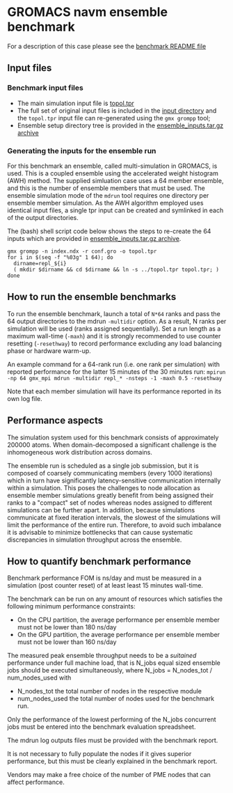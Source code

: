 # GROMACS navm ensemble benchmark

For a description of this case please see the [benchmark README
file](./inputs//README)

## Input files

### Benchmark input files

- The main simulation input file is [topol.tpr](./inputs/topol.tpr)
- The full set of original input files is included in the 
  [input directory](./inputs/) and the ``topol.tpr`` input file can
  re-generated using the ``gmx grompp`` tool;
- Ensemble setup directory tree is provided in the
  [ensemble_inputs.tar.gz archive](./inputs/ensemble_inputs.tar.gz)

### Generating the inputs for the ensemble run

For this benchmark an ensemble, called multi-simulation in GROMACS, is used.
This is a coupled ensemble using the accelerated weight histogram (AWH) method.
The supplied simluation case uses a 64 member ensemble, and
this is the number of ensemble members that must be used. The
ensemble simulation mode of the ``mdrun`` tool requires one directory
per ensemble member simulation. As the AWH algorithm employed uses
identical input files, a single tpr input can be created and symlinked
in each of the output directories.

The (bash) shell script code below shows the steps to re-create
the 64 inputs which are provided in
[ensemble_inputs.tar.gz archive](./inputs/ensemble_inputs.tar.gz).
```
gmx grompp -n index.ndx -r conf.gro -o topol.tpr
for i in $(seq -f "%03g" 1 64); do
  dirname=repl_${i}
  ( mkdir $dirname && cd $dirname && ln -s ../topol.tpr topol.tpr; )
done
```

## How to run the ensemble benchmarks

To run the ensemble benchmark, launch a total of `N*64` ranks and pass
the 64 output directories to the mdrun ``-multidir`` option. As a
result, N ranks per simulation will be used (ranks assigned
sequentially).  Set a run length as a maximum wall-time (`-maxh`) and it is
strongly recommended to use counter resetting (`-resethway`) to 
record performance excluding any load balancing phase or hardware warm-up.

An example command for a 64-rank run (i.e. one rank per simulation) with reported
performance for the latter 15 minutes of the 30 minutes run:
`mpirun -np 64 gmx_mpi mdrun -multidir repl_* -nsteps -1 -maxh 0.5 -resethway`

Note that each member simulation will have its performance
reported in its own log file.

## Performance aspects

The simulation system used for this benchmark consists of
approximately 200000 atoms.  When domain-decomposed a significant
challenge is the inhomogeneous work distribution across domains.

The ensemble run is scheduled as a single job submission, but it is
composed of coarsely communicating members (every 1000 iterations)
which in turn have significantly latency-sensitive communication
internally within a simulation.  This poses the challenges to node
allocation as ensemble member simulations greatly benefit from being
assigned their ranks to a "compact" set of nodes whereas nodes
assigned to different simulations can be further apart.  In
addition, because simulations communicate at fixed iteration
intervals, the slowest of the simulations will limit the performance
of the entire run.  Therefore, to avoid such imbalance it is advisable
to minimize bottlenecks that can cause systematic discrepancies in
simulation throughput across the ensemble.

## How to quantify benchmark performance

Benchmark performance FOM is ns/day and must be measured in
a simulation (post counter reset) of at least least 15 minutes wall-time.

The benchmark can be run on any amount of resources which satisfies 
the following minimum performance constraints:
- On the CPU partition, the average performance per ensemble member must not be lower than 180 ns/day
- On the GPU partition, the average performance per ensemble member must not be lower than 160 ns/day

The measured peak ensemble throughput needs to be a *suitained* performance under full
machine load, that is N_jobs equal sized ensemble jobs should be executed simultaneously,
where N_jobs = N_nodes_tot / num_nodes_used with
* N_nodes_tot the total number of nodes in the respective module
* num_nodes_used the total number of nodes used for the benchmark run.

Only the performance of the lowest performing of the N_jobs concurrent jobs
must be entered into the benchmark evaluation spreadsheet.

The mdrun log outputs files must be provided with the benchmark report.

It is not necessary to fully populate the nodes if it gives superior
performance, but this must be clearly explained in the benchmark
report.

Vendors may make a free choice of the number of PME nodes that can
affect performance.
